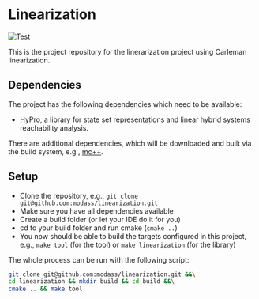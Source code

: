 # Linearization
[![Test](https://github.com/modass/linearization/actions/workflows/test.yml/badge.svg)](https://github.com/modass/linearization/actions/workflows/test.yml)

This is the project repository for the linerarization project using Carleman linearization.

## Dependencies

The project has the following dependencies which need to be available:

* [HyPro](github.com/hypro/hypro), a library for state set representations and linear hybrid systems reachability analysis.

There are additional dependencies, which will be downloaded and built via the build system, e.g., [mc++](https://github.com/coin-or/MCpp).

## Setup

* Clone the repository, e.g., `git clone git@github.com:modass/linearization.git`
* Make sure you have all dependencies available
* Create a build folder (or let your IDE do it for you)
* cd to your build folder and run cmake (`cmake ..`)
* You now should be able to build the targets configured in this project, e.g., `make tool` (for the tool) or `make linearization` (for the library)

The whole process can be run with the following script:
```bash
git clone git@github.com:modass/linearization.git &&\
cd linearization && mkdir build && cd build &&\
cmake .. && make tool
```